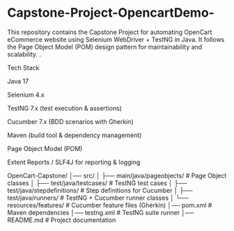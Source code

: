 # Capstone-Project-OpencartDemo-
This repository contains the Capstone Project for automating OpenCart eCommerce website using Selenium WebDriver + TestNG in Java. It follows the Page Object Model (POM) design pattern for maintainability and scalability.
.

 Tech Stack

Java 17

Selenium 4.x

TestNG 7.x (test execution & assertions)

Cucumber 7.x (BDD scenarios with Gherkin)

Maven (build tool & dependency management)

Page Object Model (POM)

Extent Reports / SLF4J for reporting & logging



OpenCart-Capstone/
│── src/
│   ├── main/java/pageobjects/       # Page Object classes
│   ├── test/java/testcases/         # TestNG test cases
│   ├── test/java/stepdefinitions/   # Step definitions for Cucumber
│   ├── test/java/runners/           # TestNG + Cucumber runner classes
│   └── resources/features/          # Cucumber feature files (Gherkin)
│── pom.xml                          # Maven dependencies
│── testng.xml                       # TestNG suite runner
│── README.md                        # Project documentation
